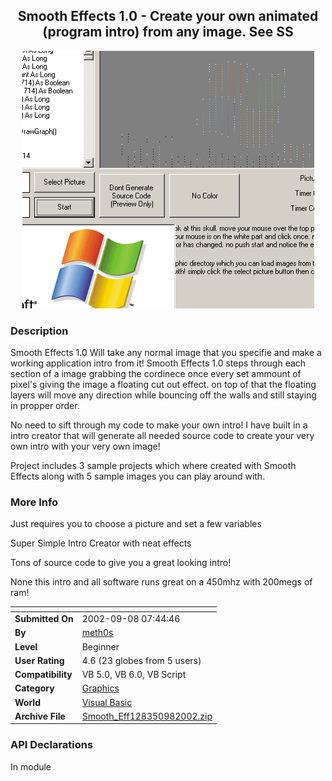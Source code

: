 ﻿<div align="center">

## Smooth Effects 1\.0 \- Create your own animated \(program intro\) from any image\. See SS

<img src="PIC200298757338222.gif">
</div>

### Description

Smooth Effects 1.0 Will take any normal image that you specifie and make a working application intro from it! Smooth Effects 1.0 steps through each section of a image grabbing the cordinece once every set ammount of pixel's giving the image a floating cut out effect. on top of that the floating layers will move any direction while bouncing off the walls and still staying in propper order.

No need to sift through my code to make your own intro! I have built in a intro creator that will generate all needed source code to create your very own intro with your very own image!

Project includes 3 sample projects which where created with Smooth Effects along with 5 sample images you can play around with.
 
### More Info
 
Just requires you to choose a picture and set a few variables

Super Simple Intro Creator with neat effects

Tons of source code to give you a great looking intro!

None this intro and all software runs great on a 450mhz with 200megs of ram!


<span>             |<span>
---                |---
**Submitted On**   |2002-09-08 07:44:46
**By**             |[meth0s](https://github.com/Planet-Source-Code/PSCIndex/blob/master/ByAuthor/meth0s.md)
**Level**          |Beginner
**User Rating**    |4.6 (23 globes from 5 users)
**Compatibility**  |VB 5\.0, VB 6\.0, VB Script
**Category**       |[Graphics](https://github.com/Planet-Source-Code/PSCIndex/blob/master/ByCategory/graphics__1-46.md)
**World**          |[Visual Basic](https://github.com/Planet-Source-Code/PSCIndex/blob/master/ByWorld/visual-basic.md)
**Archive File**   |[Smooth\_Eff128350982002\.zip](https://github.com/Planet-Source-Code/meth0s-smooth-effects-1-0-create-your-own-animated-program-intro-from-any-image-see-ss__1-38770/archive/master.zip)

### API Declarations

In module





